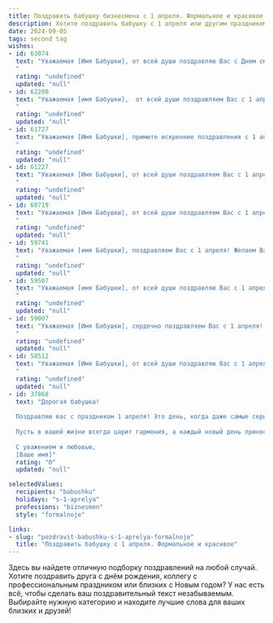 ```yaml
---
title: Поздравить бабушку бизнесмена с 1 апреля. Формальное и красивое
description: Хотите поздравить бабушку с 1 апреля или другим праздником? Наш ИИ создаст незабываемое поздравление, а вы обязательно выделитесь среди других.  
date: 2024-09-05
tags: second tag
wishes:
- id: 63074
  text: "Уважаемая [Имя Бабушки], от всей души поздравляю Вас с Днем смеха! Желаю Вам отличного настроения, ярких впечатлений и незабываемых моментов радости. Пусть этот день будет полон юмора, оптимизма и позитивных эмоций. С праздником!
  "
  rating: "undefined"
  updated: "null"
- id: 62200
  text: "Уважаемая [имя Бабушки],  от всей души поздравляем Вас с 1 апреля! Желаем Вам крепкого здоровья, оптимизма, новых успехов в бизнесе и  много приятных моментов в жизни!
  "
  rating: "undefined"
  updated: "null"
- id: 61727
  text: "Уважаемая [Имя Бабушки], примите искренние поздравления с 1 апреля! Желаю Вам крепкого здоровья, благополучия и новых ярких впечатлений. Пусть удача сопутствует Вам во всех начинаниях, а бизнес процветает. С праздником!
  "
  rating: "undefined"
  updated: "null"
- id: 61227
  text: "Уважаемая [Имя Бабушки], от всей души поздравляем Вас с 1 апреля! Желаем Вам крепкого здоровья, процветания в бизнесе и всегда весеннего настроения!
  "
  rating: "undefined"
  updated: "null"
- id: 60719
  text: "Уважаемая [Имя Бабушки], от всей души поздравляем Вас с 1 апреля! Желаем Вам крепкого здоровья, оптимизма и процветания в Вашем бизнесе. Пусть каждый день приносит новые успехи и радость!
  "
  rating: "undefined"
  updated: "null"
- id: 59741
  text: "Уважаемая [имя Бабушки], поздравляем Вас с 1 апреля! Желаем Вам крепкого здоровья, благополучия, процветания в Ваших бизнес-проектах и всегда солнечного настроения. Пусть этот день принесет Вам море улыбок и приятных сюрпризов!
  "
  rating: "undefined"
  updated: "null"
- id: 59507
  text: "Уважаемая [имя Бабушки], от всей души поздравляю Вас с 1 апреля! Желаю Вам крепкого здоровья, благополучия, успехов в Ваших деловых начинаниях и, конечно же,  радости от каждого прожитого дня. Пусть этот день принесет Вам множество улыбок и приятных сюрпризов!
  "
  rating: "undefined"
  updated: "null"
- id: 59007
  text: "Уважаемая [Имя Бабушки], сердечно поздравляем Вас с 1 апреля! Желаем Вам крепкого здоровья, оптимизма, процветания и успехов в Вашем бизнесе. Пусть каждый день приносит Вам радость и удовлетворение!
  "
  rating: "undefined"
  updated: "null"
- id: 58512
  text: "Уважаемая [Имя Бабушки], от всей души поздравляю Вас с 1 апреля! Желаю Вам крепкого здоровья, процветания в бизнесе и много радости в жизни! Пусть этот день принесет Вам только позитивные эмоции и удачу во всех начинаниях.
  "
  rating: "undefined"
  updated: "null"
- id: 37868
  text: "Дорогая бабушка!
  
  Поздравляю вас с праздником 1 апреля! Это день, когда даже самые серьезные дела могут обернуться легкими шутками и улыбками. Ваша мудрость и жизненный опыт делают вас истинным бизнесменом, способным находить выход даже из самых непростых ситуаций.
  
  Пусть в вашей жизни всегда царит гармония, а каждый новый день приносит радость и вдохновение. Желаю здоровья, счастья и успехов в ваших начинаниях.
  
  С уважением и любовью,
  [Ваше имя]"
  rating: "0"
  updated: "null"

selectedValues:
  recipients: "babushku"
  holidays: "s-1-aprelya"
  professions: "biznesmen"
  style: "formalnoje"

links:
- slug: "pozdravit-babushku-s-1-aprelya-formalnoje"
  title: "Поздравить бабушку с 1 апреля. Формальное и красивое"
---
```


Здесь вы найдете отличную подборку поздравлений на любой случай. 
Хотите поздравить друга с днём рождения, коллегу с профессиональным праздником или близких с Новым годом? У нас есть всё, чтобы сделать ваш поздравительный текст незабываемым. Выбирайте нужную категорию и находите лучшие слова для ваших близких и друзей!

